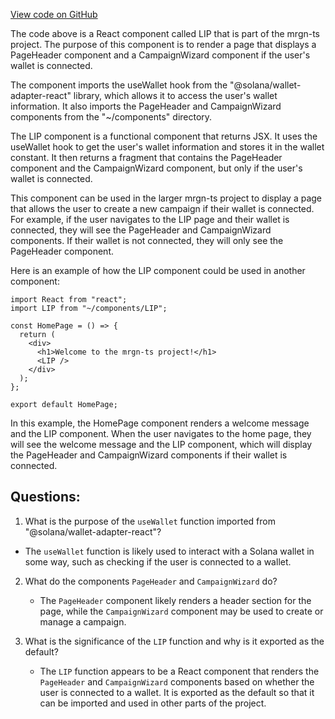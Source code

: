 [View code on GitHub](https://github.com/mrgnlabs/mrgn-ts/apps/marginfi-v2-ui/src/pages/lip.tsx)

The code above is a React component called LIP that is part of the mrgn-ts project. The purpose of this component is to render a page that displays a PageHeader component and a CampaignWizard component if the user's wallet is connected. 

The component imports the useWallet hook from the "@solana/wallet-adapter-react" library, which allows it to access the user's wallet information. It also imports the PageHeader and CampaignWizard components from the "~/components" directory.

The LIP component is a functional component that returns JSX. It uses the useWallet hook to get the user's wallet information and stores it in the wallet constant. It then returns a fragment that contains the PageHeader component and the CampaignWizard component, but only if the user's wallet is connected. 

This component can be used in the larger mrgn-ts project to display a page that allows the user to create a new campaign if their wallet is connected. For example, if the user navigates to the LIP page and their wallet is connected, they will see the PageHeader and CampaignWizard components. If their wallet is not connected, they will only see the PageHeader component. 

Here is an example of how the LIP component could be used in another component:

```
import React from "react";
import LIP from "~/components/LIP";

const HomePage = () => {
  return (
    <div>
      <h1>Welcome to the mrgn-ts project!</h1>
      <LIP />
    </div>
  );
};

export default HomePage;
```

In this example, the HomePage component renders a welcome message and the LIP component. When the user navigates to the home page, they will see the welcome message and the LIP component, which will display the PageHeader and CampaignWizard components if their wallet is connected.
## Questions: 
 1. What is the purpose of the `useWallet` function imported from "@solana/wallet-adapter-react"?
   - The `useWallet` function is likely used to interact with a Solana wallet in some way, such as checking if the user is connected to a wallet.

2. What do the components `PageHeader` and `CampaignWizard` do?
   - The `PageHeader` component likely renders a header section for the page, while the `CampaignWizard` component may be used to create or manage a campaign.

3. What is the significance of the `LIP` function and why is it exported as the default?
   - The `LIP` function appears to be a React component that renders the `PageHeader` and `CampaignWizard` components based on whether the user is connected to a wallet. It is exported as the default so that it can be imported and used in other parts of the project.